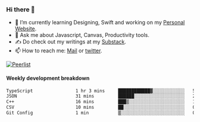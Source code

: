 ### Hi there 👋

- 🌱 I’m currently learning Designing, Swift and working on my [Personal Website](https://vaishak.de/).
- 💬 Ask me about Javascript, Canvas,  Productivity tools. 
- :writing_hand: Do check out my writings at my [Substack](https://kvaishak.substack.com/).
- 📫 How to reach me: [Mail](mailto:vaishak.kaippanchery@gmail.com) or [twitter](https://twitter.com/kvaishark).

[![Peerlist](https://github-readme-badge.peerlist.io/api/vaishak)](https://peerlist.io/vaishak)

#### Weekly development breakdown

<!--START_SECTION:waka-->

```txt
TypeScript                1 hr 3 mins     ████████████▓░░░░░░░░░░░░   50.09 %
JSON                      31 mins         ██████░░░░░░░░░░░░░░░░░░░   24.60 %
C++                       16 mins         ███▒░░░░░░░░░░░░░░░░░░░░░   12.67 %
CSV                       10 mins         ██░░░░░░░░░░░░░░░░░░░░░░░   08.44 %
Git Config                1 min           ▒░░░░░░░░░░░░░░░░░░░░░░░░   01.26 %
```

<!--END_SECTION:waka-->

